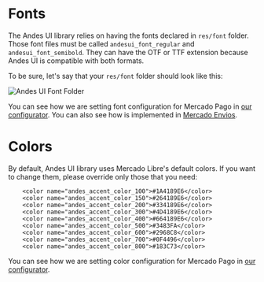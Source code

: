 # Fonts
The Andes UI library relies on having the fonts declared in `res/font` folder. Those font files must be called `andesui_font_regular` and `andesui_font_semibold`. They can have the OTF or TTF extension because Andes UI is compatible with both formats.

To be sure, let's say that your `res/font` folder should look like this: 

![Andes UI Font Folder](https://user-images.githubusercontent.com/35068259/72909489-decff680-3d15-11ea-8476-18f25dbae082.png)

You can see how we are setting font configuration for Mercado Pago in [our configurator](https://github.com/mercadolibre/fury_ml-config-provider-android/tree/master/font-configurator/src/main/res/font). You can also see how is implemented in [Mercado Envios](https://github.com/mercadolibre/fury_shipping-logistics-android/tree/master/melidriverapp/src/main/res/font).

# Colors
By default, Andes UI library uses Mercado Libre's default colors. If you want to change them, please override only those that you need:


```
    <color name="andes_accent_color_100">#1A4189E6</color>
    <color name="andes_accent_color_150">#264189E6</color>
    <color name="andes_accent_color_200">#334189E6</color>
    <color name="andes_accent_color_300">#4D4189E6</color>
    <color name="andes_accent_color_400">#664189E6</color>
    <color name="andes_accent_color_500">#3483FA</color>
    <color name="andes_accent_color_600">#2968C8</color>
    <color name="andes_accent_color_700">#0F4496</color>
    <color name="andes_accent_color_800">#183C73</color>
```

You can see how we are setting color configuration for Mercado Pago in [our configurator](https://github.com/mercadolibre/fury_ml-config-provider-android/blob/master/andes-configurator/src/main/res/values/colors.xml).